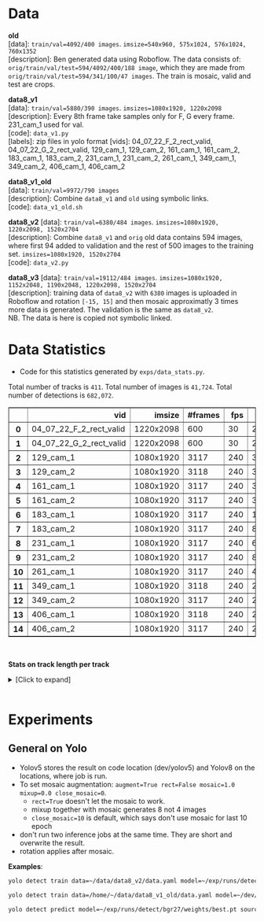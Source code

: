 # Data

**old** </br>
[data]: `train/val=4092/400 images`. `imsize=540x960, 575x1024, 576x1024, 760x1352` </br>
[description]: Ben generated data using Roboflow. The data consists of:
`orig/train/val/test=594/4092/400/188 image`, which they are made from
`orig/train/val/test=594/341/100/47 images`. The train is mosaic, valid and test are crops.</br>

**data8_v1** </br>
[data]: `train/val=5880/390 images`. `imsizes=1080x1920, 1220x2098`</br>
[description]: Every 8th frame take samples only for F, G every frame. 231_cam_1 used for val.  </br>
[code]: `data_v1.py` </br>
[labels]: zip files in yolo format
[vids]: 04_07_22_F_2_rect_valid, 04_07_22_G_2_rect_valid, 129_cam_1, 129_cam_2, 161_cam_1, 161_cam_2, 183_cam_1, 183_cam_2, 231_cam_1, 231_cam_2, 261_cam_1, 349_cam_1, 349_cam_2, 406_cam_1, 406_cam_2 </br>

**data8_v1_old**</br>
[data]: `train/val=9972/790 images` </br> 
[description]: Combine `data8_v1` and `old` using symbolic links. </br>
[code]: `data_v1_old.sh` </br>


**data8_v2**
[data]: `train/val=6380/484 images`. `imsizes=1080x1920, 1220x2098, 1520x2704` </br>
[description]: Combine `data8_v1` and `orig` old data contains 594 images, where first 94 added to validation and the rest of 500 images to the training set. `imsizes=1080x1920, 1520x2704`</br>
[code]: `data_v2.py` </br>

**data8_v3**
[data]: `train/val=19112/484 images`. `imsizes=1080x1920, 1152x2048, 1190x2048, 1220x2098, 1520x2704` </br>
[description]: training data of `data8_v2` with `6380` images is uploaded in Roboflow and rotation `[-15, 15]` and then mosaic approximatly 3 times more data is generated. The validation is the same as `data8_v2`. </br>
NB. The data is here is copied not symbolic linked.


 <!-- (#594 images: 2704 x 1520 orig) -> #4092/400 (1024 x 576 train)/(960 x 540 val) -->

# Data Statistics

- Code for this statistics generated by `exps/data_stats.py`.

Total number of tracks is `411`. Total number of images is `41,724`. Total number of detections is `682,072`.

<table border="1" class="dataframe">
  <thead>
    <tr style="text-align: right;">
      <th></th>
      <th>vid</th>
      <th>imsize</th>
      <th>#frames</th>
      <th>fps</th>
      <th>#dets</th>
      <th>#tracks</th>
    </tr>
  </thead>
  <tbody>
    <tr>
      <th>0</th>
      <td>04_07_22_F_2_rect_valid</td>
      <td>1220x2098</td>
      <td>600</td>
      <td>30</td>
      <td>26413</td>
      <td>46</td>
    </tr>
    <tr>
      <th>1</th>
      <td>04_07_22_G_2_rect_valid</td>
      <td>1220x2098</td>
      <td>600</td>
      <td>30</td>
      <td>22633</td>
      <td>43</td>
    </tr>
    <tr>
      <th>2</th>
      <td>129_cam_1</td>
      <td>1080x1920</td>
      <td>3117</td>
      <td>240</td>
      <td>30201</td>
      <td>15</td>
    </tr>
    <tr>
      <th>3</th>
      <td>129_cam_2</td>
      <td>1080x1920</td>
      <td>3118</td>
      <td>240</td>
      <td>30649</td>
      <td>15</td>
    </tr>
    <tr>
      <th>4</th>
      <td>161_cam_1</td>
      <td>1080x1920</td>
      <td>3117</td>
      <td>240</td>
      <td>35693</td>
      <td>21</td>
    </tr>
    <tr>
      <th>5</th>
      <td>161_cam_2</td>
      <td>1080x1920</td>
      <td>3117</td>
      <td>240</td>
      <td>38349</td>
      <td>23</td>
    </tr>
    <tr>
      <th>6</th>
      <td>183_cam_1</td>
      <td>1080x1920</td>
      <td>3117</td>
      <td>240</td>
      <td>105580</td>
      <td>48</td>
    </tr>
    <tr>
      <th>7</th>
      <td>183_cam_2</td>
      <td>1080x1920</td>
      <td>3117</td>
      <td>240</td>
      <td>86160</td>
      <td>47</td>
    </tr>
    <tr>
      <th>8</th>
      <td>231_cam_1</td>
      <td>1080x1920</td>
      <td>3117</td>
      <td>240</td>
      <td>68671</td>
      <td>32</td>
    </tr>
    <tr>
      <th>9</th>
      <td>231_cam_2</td>
      <td>1080x1920</td>
      <td>3117</td>
      <td>240</td>
      <td>82792</td>
      <td>35</td>
    </tr>
    <tr>
      <th>10</th>
      <td>261_cam_1</td>
      <td>1080x1920</td>
      <td>3117</td>
      <td>240</td>
      <td>46718</td>
      <td>47</td>
    </tr>
    <tr>
      <th>11</th>
      <td>349_cam_1</td>
      <td>1080x1920</td>
      <td>3118</td>
      <td>240</td>
      <td>27195</td>
      <td>10</td>
    </tr>
    <tr>
      <th>12</th>
      <td>349_cam_2</td>
      <td>1080x1920</td>
      <td>3117</td>
      <td>240</td>
      <td>27453</td>
      <td>9</td>
    </tr>
    <tr>
      <th>13</th>
      <td>406_cam_1</td>
      <td>1080x1920</td>
      <td>3118</td>
      <td>240</td>
      <td>27011</td>
      <td>10</td>
    </tr>
    <tr>
      <th>14</th>
      <td>406_cam_2</td>
      <td>1080x1920</td>
      <td>3117</td>
      <td>240</td>
      <td>26554</td>
      <td>10</td>
    </tr>
  </tbody>
</table>

</br>

**Stats on track length per track**
<details>
<summary>[Click to expand]</summary>

<table border="1" class="dataframe">
  <thead>
    <tr style="text-align: right;">
      <th></th>
      <th>vid</th>
      <th>track_id:track_length</th>
    </tr>
  </thead>
  <tbody>
    <tr>
      <th>0</th>
      <td>04_07_22_F_2_rect_valid</td>
      <td>0:600,1:600,2:600,3:600,4:600,5:600,6:600,7:600,8:600,9:600,10:600,11:600,12:600,13:600,14:600,15:600,16:600,17:600,18:600,19:600,20:600,21:254,22:600,23:600,24:600,25:600,26:600,27:310,28:600,29:600,30:600,31:600,32:600,33:600,34:600,35:600,36:600,37:600,38:600,39:600,40:600,41:600,42:600,43:600,44:599,45:50</td>
    </tr>
    <tr>
      <th>1</th>
      <td>04_07_22_G_2_rect_valid</td>
      <td>0:600,1:600,2:600,3:600,4:600,5:164,6:600,7:600,8:600,9:600,10:600,11:600,12:600,13:600,14:213,15:600,16:600,17:600,18:600,19:600,20:600,21:600,22:600,23:600,24:600,25:586,26:600,27:600,28:600,29:600,30:600,31:570,32:600,33:600,34:600,35:600,36:600,37:536,38:443,39:321,40:270,41:164,42:134</td>
    </tr>
    <tr>
      <th>2</th>
      <td>129_cam_1</td>
      <td>0:3117,1:3117,2:316,3:3117,4:3117,5:3117,6:3117,7:3117,8:3117,9:1075,10:1473,11:1101,12:848,13:251,14:201</td>
    </tr>
    <tr>
      <th>3</th>
      <td>129_cam_2</td>
      <td>0:3118,1:3118,2:3118,3:334,4:3118,5:3118,6:3118,7:3118,8:3118,9:1064,10:1509,11:1202,12:844,13:551,14:201</td>
    </tr>
    <tr>
      <th>4</th>
      <td>161_cam_1</td>
      <td>0:3117,1:2791,2:1598,3:3117,4:2719,5:2507,6:2563,7:550,8:3117,9:1833,10:3117,11:3117,12:2077,13:322,14:1080,15:668,16:261,17:423,18:319,19:272,20:125</td>
    </tr>
    <tr>
      <th>5</th>
      <td>161_cam_2</td>
      <td>0:1936,1:1650,2:1666,3:3117,4:810,5:3117,6:2496,7:506,8:3117,9:3117,10:3117,11:1709,12:1733,13:800,14:1548,15:2090,16:937,17:1285,18:837,19:961,20:684,21:665,22:451</td>
    </tr>
    <tr>
      <th>6</th>
      <td>183_cam_1</td>
      <td>0:270,1:2100,2:1500,3:3117,4:3117,5:3117,6:3117,7:3117,8:3117,9:3117,10:3117,11:3117,12:3117,13:3117,14:3117,15:3117,16:3117,17:2070,18:3117,19:3117,20:3117,21:3117,22:3117,23:2565,24:2505,25:1974,26:3117,27:3117,28:1607,29:2666,30:3117,31:3117,32:1320,33:1613,34:1989,35:1947,36:1286,37:1228,38:944,39:804,40:709,41:702,42:688,43:686,44:684,45:682,46:681,47:669</td>
    </tr>
    <tr>
      <th>7</th>
      <td>183_cam_2</td>
      <td>0:2217,1:3117,2:3117,3:3117,4:2047,5:3117,6:3117,7:2013,8:3117,9:3117,10:3117,11:2520,12:2567,13:3117,14:3117,15:3117,16:1917,17:3117,18:3117,19:3117,20:3117,21:1533,22:3117,23:3117,24:1053,25:3117,26:266,27:480,28:270,29:1854,30:1794,31:323,32:1104,33:767,34:714,35:696,36:134,37:683,38:677,39:675,40:674,41:671,42:654,43:516,44:467,45:437,46:331</td>
    </tr>
    <tr>
      <th>8</th>
      <td>231_cam_1</td>
      <td>0:3117,1:3117,2:3117,3:3117,4:3117,5:3117,6:3117,7:3117,8:3117,9:1920,10:1139,11:3117,12:3117,13:3117,14:3117,15:2946,16:1019,17:3057,18:3055,19:296,20:215,21:2782,22:2722,23:2542,24:414,25:2422,26:836,27:1458,28:670,29:425,30:176,31:56</td>
    </tr>
    <tr>
      <th>9</th>
      <td>231_cam_2</td>
      <td>0:3117,1:3117,2:3117,3:3117,4:3117,5:3117,6:3117,7:3117,8:1852,9:776,10:3117,11:3117,12:3117,13:3117,14:3117,15:3117,16:3117,17:1453,18:3117,19:3117,20:3117,21:210,22:3117,23:2924,24:3117,25:3027,26:2769,27:2679,28:2581,29:445,30:210,31:522,32:539,33:404,34:61</td>
    </tr>
    <tr>
      <th>10</th>
      <td>261_cam_1</td>
      <td>0:850,1:1612,2:3117,3:3117,4:2543,5:1240,6:120,7:1030,8:1618,9:120,10:3117,11:2658,12:180,13:377,14:650,15:2950,16:3117,17:1658,18:230,19:1128,20:1685,21:929,22:746,23:171,24:685,25:680,26:644,27:671,28:670,29:661,30:378,31:655,32:654,33:163,34:651,35:647,36:641,37:638,38:629,39:624,40:620,41:490,42:90,43:331,44:231,45:211,46:91</td>
    </tr>
    <tr>
      <th>11</th>
      <td>349_cam_1</td>
      <td>0:1371,1:3118,2:3118,3:3118,4:3118,5:3118,6:3118,7:2918,8:2619,9:1579</td>
    </tr>
    <tr>
      <th>12</th>
      <td>349_cam_2</td>
      <td>0:3117,1:3117,2:3117,3:3117,4:3117,5:3117,6:3117,7:3117,8:2517</td>
    </tr>
    <tr>
      <th>13</th>
      <td>406_cam_1</td>
      <td>0:3118,1:3118,2:3118,3:3118,4:3118,5:3118,6:3118,7:524,8:3118,9:1543</td>
    </tr>
    <tr>
      <th>14</th>
      <td>406_cam_2</td>
      <td>0:3117,1:3117,2:3117,3:3117,4:3117,5:701,6:3117,7:3117,8:3117,9:917</td>
    </tr>
  </tbody>
</table>

</details> </br>

# Experiments

## General on Yolo

- Yolov5 stores the result on code location (dev/yolov5) and Yolov8 on the locations, where job is run.
- To set mosaic augmentation: `augment=True rect=False mosaic=1.0 mixup=0.0 close_mosaic=0`.
  - `rect=True` doesn't let the mosaic to work.
  - mixup together with mosaic generates 8 not 4 images
  - `close_mosaic=10` is default, which says don't use mosaic for last 10 epoch
- don't run two inference jobs at the same time. They are short and overwrite the result.
- rotation applies after mosaic.

**Examples**:</br>
```bash
yolo detect train data=~/data/data8_v2/data.yaml model=~/exp/runs/detect/bgr25/weights/best.pt imgsz=1920 batch=4 epochs=200 name=bgr cache=true close_mosaic=0 augment=True rect=False mosaic=1.0 mixup=0.0

yolo detect train data=/home/~/data/data8_v1_old/data.yaml model=~/dev/yolov8/ultralytics/models/v8/yolov8s.yaml imgsz=1920 batch=8 epochs=400 name=bgr cache=true close_mosaic=0 augment=True rect=False mosaic=1.0 mixup=0.0

yolo detect predict model=~/exp/runs/detect/bgr27/weights/best.pt source=~/data/89_cam_1.MP4 imgsz=1920 conf=0.3 hide_conf=true line_thickness=1 hide_labels=true save_txt=true save_conf=true save=True
```